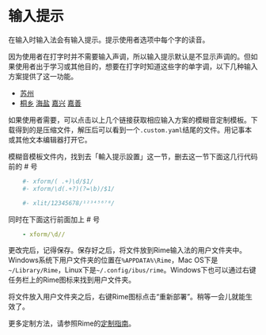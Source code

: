 # 输入提示

在输入时输入法会有输入提示。提示使用者选项中每个字的读音。

因为使用者在打字时并不需要输入声调，所以输入提示默认是不显示声调的。但如果使用者出于学习或其他目的，想要在打字时知道这些字的单字调，以下几种输入方案提供了这一功能。

- [苏州](https://gist.github.com/shinzoqchiuq/8be2df56d04688445ada5f348fe61f68/archive/7114bf2a8ca5a0ab589bd9088af7e286f013e52a.zip)
- [桐乡](https://gist.github.com/shinzoqchiuq/4420f5e672452d599a6c66d9f4f361e9/archive/7703ebddab22dd574f9f9c342198dd4a339e7935.zip) [海盐](https://gist.github.com/shinzoqchiuq/c58f25754e7f3b5cac9f1956f4321a22/archive/0a8b1dbd7f045e67f39881ee39c3062a30e9f7fc.zip) [嘉兴](https://gist.github.com/shinzoqchiuq/2dc859c9e217f712b1db10b9c2717781/archive/51d066dc9cf4f46c056f5b5f9615cb18f1c7f9a4.zip) [嘉善](https://gist.github.com/shinzoqchiuq/f650afa63fada227fc07f8150c161987/archive/9f8926c52c2f406f124b89017455c4d3a7f1e808.zip)

如果使用者需要，可以点击以上几个链接获取相应输入方案的模糊音定制模板。下载得到的是压缩文件，解压后可以看到一个`.custom.yaml`结尾的文件。用记事本或其他文本编辑器打开它。

模糊音模板文件内，找到去「輸入提示設置」这一节，删去这一节下面这几行代码前的 # 号

````yaml
    #- xform/( .+)\d/$1/
    #- xform/\d(.+?)(?=\b)/$1/
````
````yaml
    #- xlit/12345678/¹²³⁴⁵⁶⁷⁸/
````
同时在下面这行前面加上 # 号
````yaml
    - xform/\d//
````
更改完后，记得保存。保存好之后，将文件放到Rime输入法的用户文件夹中。Windows系统下用户文件夹的位置在`%APPDATA%\Rime`，Mac OS下是`~/Library/Rime`，Linux下是`~/.config/ibus/rime`。Windows下也可以通过右键任务栏上的Rime图标来找到用户文件夹。

将文件放入用户文件夹之后，右键Rime图标点击“重新部署”。稍等一会儿就能生效了。

更多定制方法，请参照Rime的[定制指南](https://github.com/rime/home/wiki/CustomizationGuide#定製指南)。
